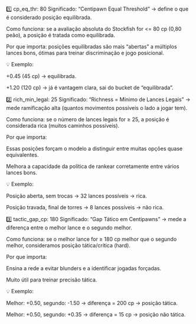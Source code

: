 1️⃣ cp_eq_thr: 80
Significado: “Centipawn Equal Threshold” → define o que é considerado posição equilibrada.

Como funciona: se a avaliação absoluta do Stockfish for <= 80 cp (0,80 peão), a posição é tratada como equilibrada.

Por que importa: posições equilibradas são mais “abertas” a múltiplos lances bons, ótimas para treinar discriminação e jogo posicional.

💡 Exemplo:

+0.45 (45 cp) → equilibrada.

+1.20 (120 cp) → já é vantagem clara, sai do bucket de “equilibrada”.

2️⃣ rich_min_legal: 25
Significado: “Richness = Mínimo de Lances Legais” → mede ramificação alta (quantos movimentos possíveis o lado a jogar tem).

Como funciona: se o número de lances legais for ≥ 25, a posição é considerada rica (muitos caminhos possíveis).

Por que importa:

Essas posições forçam o modelo a distinguir entre muitas opções quase equivalentes.

Melhora a capacidade da política de rankear corretamente entre vários lances bons.

💡 Exemplo:

Posição aberta, sem trocas → 32 lances possíveis → rica.

Posição travada, final de torres → 8 lances possíveis → não rica.

3️⃣ tactic_gap_cp: 180
Significado: “Gap Tático em Centipawns” → mede a diferença entre o melhor lance e o segundo melhor.

Como funciona: se o melhor lance for ≥ 180 cp melhor que o segundo melhor, consideramos posição tática/crítica (hard).

Por que importa:

Ensina a rede a evitar blunders e a identificar jogadas forçadas.

Muito útil para treinar precisão tática.

💡 Exemplo:

Melhor: +0.50, segundo: -1.50 → diferença = 200 cp → posição tática.

Melhor: +0.50, segundo: +0.35 → diferença = 15 cp → posição não tática.